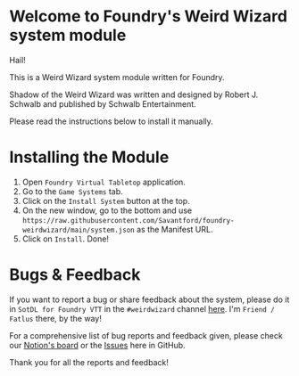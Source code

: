# Welcome to Foundry's Weird Wizard system module
Hail!

This is a Weird Wizard system module written for Foundry.

Shadow of the Weird Wizard was written and designed by Robert J. Schwalb and published by Schwalb Entertainment.

Please read the instructions below to install it manually.

# Installing the Module
1. Open `Foundry Virtual Tabletop` application.
2. Go to the `Game Systems` tab.
3. Click on the `Install System` button at the top.
4. On the new window, go to the bottom and use `https://raw.githubusercontent.com/Savantford/foundry-weirdwizard/main/system.json` as the Manifest URL.
5. Click on `Install`. Done!

# Bugs & Feedback
If you want to report a bug or share feedback about the system, please do it in `SotDL for Foundry VTT` in the `#weirdwizard` channel [here](https://www.notion.so/gado-publishing/Foundry-s-Weird-Wizard-Issues-59094762fce441269199d10747e1c807). I'm `Friend / Fatlus` there, by the way!

For a comprehensive list of bug reports and feedback given, please check our [Notion's board](https://www.notion.so/gado-publishing/Foundry-s-Weird-Wizard-Issues-59094762fce441269199d10747e1c807) or the [Issues](https://github.com/Savantford/foundry-weirdwizard/issues) here in GitHub.

Thank you for all the reports and feedback!
